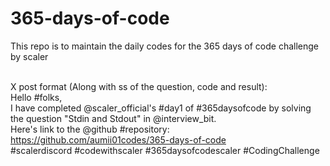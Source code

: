 # 365-days-of-code

This repo is to maintain the daily codes for the 365 days of code challenge by scaler<br><br>

X post format (Along with ss of the question, code and result):<br>
Hello #folks,<br>
I have completed @scaler_official's #day1 of #365daysofcode by solving the question "Stdin and Stdout" in @interview_bit.<br>
Here's link to the @github #repository: https://github.com/aumii01codes/365-days-of-code<br>
#scalerdiscord #codewithscaler #365daysofcodescaler #CodingChallenge 
